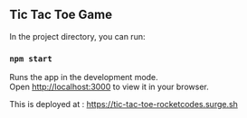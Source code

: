 ## Tic Tac Toe Game

In the project directory, you can run:

### `npm start`

Runs the app in the development mode.\
Open [http://localhost:3000](http://localhost:3000) to view it in your browser.


This is deployed at : https://tic-tac-toe-rocketcodes.surge.sh
